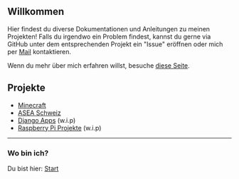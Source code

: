 ## Willkommen

Hier findest du diverse Dokumentationen und Anleitungen zu meinen Projekten!
Falls du irgendwo ein Problem findest, kannst du gerne via GitHub unter dem entsprechenden Projekt ein "Issue" eröffnen oder mich per [Mail](mailto:rafaelurben+github@gmail.com) kontaktieren.

Wenn du mehr über mich erfahren willst, besuche [diese Seite](/diverses/rafaelurben/).

## Projekte

- [Minecraft](/minecraft/)
- [ASEA Schweiz](/pages-asea/)
- [Django Apps](/django/) (w.i.p)
- [Raspberry Pi Projekte](/raspberrypi) (w.i.p)



* * *

### Wo bin ich?

Du bist hier: [Start](/)

